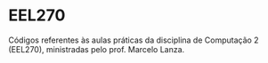 # EEL270
Códigos referentes às aulas práticas da disciplina de Computação 2 (EEL270), ministradas pelo prof. Marcelo Lanza.
